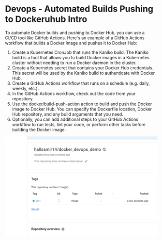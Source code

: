 # Devops - Automated Builds Pushing to Dockeruhub Intro

To automate Docker builds and pushing to Docker Hub, you can use a CI/CD tool like GitHub Actions. Here's an example of a GitHub Actions workflow that builds a Docker image and pushes it to Docker Hub:

1. Create a Kubernetes CronJob that runs the Kaniko build. The Kaniko build is a tool that allows you to build Docker images in a Kubernetes cluster without needing to run a Docker daemon in the cluster.
2. Create a Kubernetes secret that contains your Docker Hub credentials. This secret will be used by the Kaniko build to authenticate with Docker Hub.
3. Create a GitHub Actions workflow that runs on a schedule (e.g. daily, weekly, etc.).
4. In the GitHub Actions workflow, check out the code from your repository.
5. Use the docker/build-push-action action to build and push the Docker image to Docker Hub. You can specify the Dockerfile location, Docker Hub repository, and any build arguments that you need.
6. Optionally, you can add additional steps to your GitHub Actions workflow to run tests, lint your code, or perform other tasks before building the Docker image.


![Alt text](image.png)